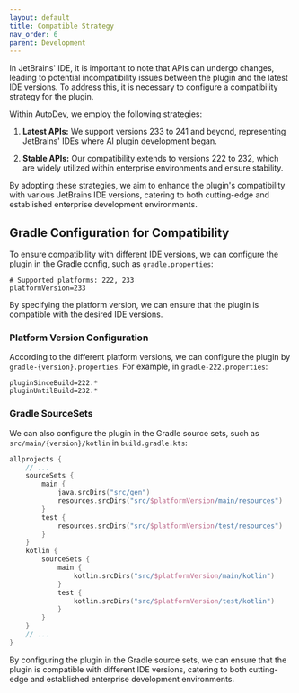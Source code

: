 ```yaml
---
layout: default
title: Compatible Strategy
nav_order: 6
parent: Development
---
```


In JetBrains' IDE, it is important to note that APIs can undergo changes, leading to potential incompatibility issues
between the plugin and the latest IDE versions. To address this, it is necessary to configure a compatibility strategy
for the plugin.

Within AutoDev, we employ the following strategies:

1. **Latest APIs:** We support versions 233 to 241 and beyond, representing JetBrains' IDEs where AI plugin development
   began.

2. **Stable APIs:** Our compatibility extends to versions 222 to 232, which are widely utilized within enterprise
   environments and ensure stability.

By adopting these strategies, we aim to enhance the plugin's compatibility with various JetBrains IDE versions, catering
to both cutting-edge and established enterprise development environments.

## Gradle Configuration for Compatibility

To ensure compatibility with different IDE versions, we can configure the plugin in the Gradle config, such as
`gradle.properties`:

```properties
# Supported platforms: 222, 233
platformVersion=233
```

By specifying the platform version, we can ensure that the plugin is compatible with the desired IDE versions.

### Platform Version Configuration

According to the different platform versions, we can configure the plugin by `gradle-{version}.properties`.
For example, in `gradle-222.properties`:

```properties
pluginSinceBuild=222.*
pluginUntilBuild=232.*
```

### Gradle SourceSets

We can also configure the plugin in the Gradle source sets, such as `src/main/{version}/kotlin` in `build.gradle.kts`:

```kotlin
allprojects {
    // ...
    sourceSets {
        main {
            java.srcDirs("src/gen")
            resources.srcDirs("src/$platformVersion/main/resources")
        }
        test {
            resources.srcDirs("src/$platformVersion/test/resources")
        }
    }
    kotlin {
        sourceSets {
            main {
                kotlin.srcDirs("src/$platformVersion/main/kotlin")
            }
            test {
                kotlin.srcDirs("src/$platformVersion/test/kotlin")
            }
        }
    }
    // ...
}
```

By configuring the plugin in the Gradle source sets, we can ensure that the plugin is compatible with different IDE
versions, catering to both cutting-edge and established enterprise development environments.
